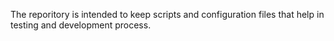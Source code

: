 The reporitory is intended to keep scripts and configuration files that help in testing and development process.
